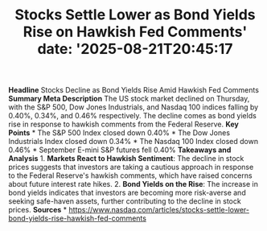 ﻿---
title: "Stocks Settle Lower as Bond Yields Rise on Hawkish Fed Comments'
date: '2025-08-21T20:45:17"
category: "Markets"
summary: ""
slug: "stocks settle lower as bond yields rise on hawkish fed comme"
source_urls:
  - "https://www.nasdaq.com/articles/stocks-settle-lower-bond-yields-rise-hawkish-fed-comments"
seo:
  title: "Stocks Settle Lower as Bond Yields Rise on Hawkish Fed Comments | Hash n Hedge'
  description: '"
  keywords: ["news", "markets", "brief"]
---
**Headline** Stocks Decline as Bond Yields Rise Amid Hawkish Fed Comments  **Summary Meta Description** The US stock market declined on Thursday, with the S&P 500, Dow Jones Industrials, and Nasdaq 100 indices falling by 0.40%, 0.34%, and 0.46% respectively. The decline comes as bond yields rise in response to hawkish comments from the Federal Reserve.  **Key Points**  * The S&P 500 Index closed down 0.40% * The Dow Jones Industrials Index closed down 0.34% * The Nasdaq 100 Index closed down 0.46% * September E-mini S&P futures fell 0.40%  **Takeaways and Analysis**  1. **Markets React to Hawkish Sentiment**: The decline in stock prices suggests that investors are taking a cautious approach in response to the Federal Reserve's hawkish comments, which have raised concerns about future interest rate hikes. 2. **Bond Yields on the Rise**: The increase in bond yields indicates that investors are becoming more risk-averse and seeking safe-haven assets, further contributing to the decline in stock prices.  **Sources** * https://www.nasdaq.com/articles/stocks-settle-lower-bond-yields-rise-hawkish-fed-comments 

